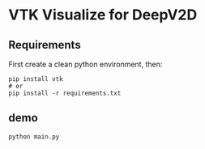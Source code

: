 # VTK Visualize for DeepV2D
## Requirements

First create a clean python environment, then:

```shell
pip install vtk
# or
pip install -r requirements.txt
```

## demo

```shell
python main.py
```
